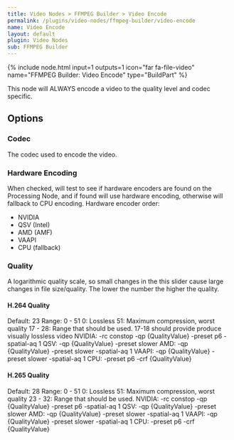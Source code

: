 ```yaml
---
title: Video Nodes > FFMPEG Builder > Video Encode
permalink: /plugins/video-nodes/ffmpeg-builder/video-encode
name: Video Encode
layout: default
plugin: Video Nodes
sub: FFMPEG Builder
---
```


{% include node.html input=1 outputs=1 icon="far fa-file-video" name="FFMPEG Builder: Video Encode" type="BuildPart" %}

This node will ALWAYS encode a video to the quality level and codec specific.

## Options
### Codec
The codec used to encode the video.

### Hardware Encoding
When checked, will test to see if hardware encoders are found on the Processing Node, and if found will use hardware encoding, otherwise will fallback to CPU encoding.
Hardware encoder order:
* NVIDIA
* QSV (Intel)
* AMD (AMF)
* VAAPI
* CPU (fallback)

### Quality
A logarithmic quality scale, so small changes in the this slider cause large changes in file size/quality.
The lower the number the higher the quality.

#### H.264 Quality
Default: 23
Range: 0 - 51
0: Lossless
51: Maximum compression, worst quality
17 - 28: Range that should be used.   17-18 should provide produce visually lossless video
NVIDIA: -rc constop -qp {QualityValue} -preset p6 -spatial-aq 1
QSV: -qp {QualityValue} -preset slower
AMD: -qp {QualityValue} -preset slower -spatial-aq 1
VAAPI: -qp {QualityValue} -preset slower -spatial-aq 1
CPU: -preset p6 -crf {QualityValue}

#### H.265 Quality
Default: 28
Range: 0 - 51
0: Lossless
51: Maximum compression, worst quality
23 - 32: Range that should be used. 
NVIDIA: -rc constop -qp {QualityValue} -preset p6 -spatial-aq 1
QSV: -qp {QualityValue} -preset slower
AMD: -qp {QualityValue} -preset slower -spatial-aq 1
VAAPI: -qp {QualityValue} -preset slower -spatial-aq 1
CPU: -preset p6 -crf {QualityValue}